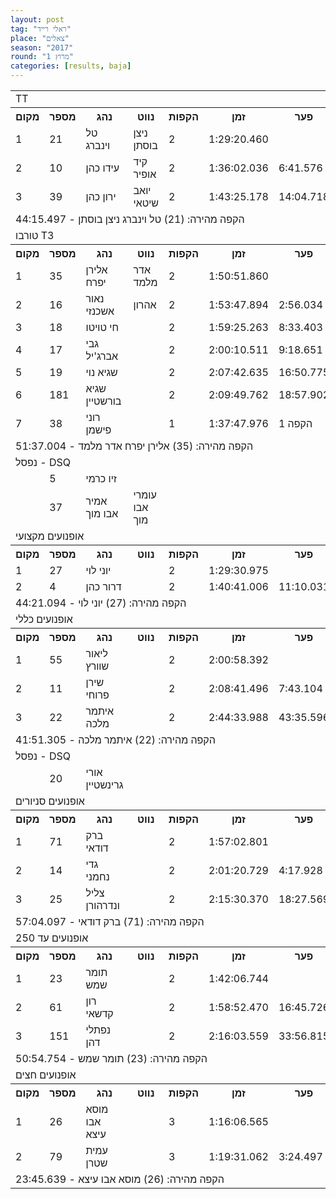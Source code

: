 ```yaml
---
layout: post
tag: "ראלי רייד"
place: "צאלים"
season: "2017"
round: "מרוץ 1"
categories: [results, baja]
---
```

<table class="line_color">
    <tr>
        <td colspan="99" class="title_font">TT</td>
    </tr>
    <tr class="rnkh_bkcolor">
        <th class="rnkh_font">מקום</th>
        <th class="rnkh_font">מספר</th>
        <th class="rnkh_font">נהג</th>
        <th class="rnkh_font">נווט</th>
        <th class="rnkh_font">הקפות</th>
        <th class="rnkh_font">זמן</th>
        <th class="rnkh_font">פער</th>
        <th class="rnkh_font">הקפה מהירה</th>
    </tr>
    <tr class="rnk_bkcolor">
        <td class="rnk_font">1</td>
        <td class="rnk_font">21</td>
        <td class="rnk_font">טל וינברג</td>
        <td class="rnk_font">ניצן בוסתן</td>
        <td class="rnk_font">2</td>
        <td class="rnk_font">1:29:20.460</td>
        <td class="rnk_font"></td>
        <td class="rnk_font">44:15.497</td>
    </tr>
    <tr class="rnk_bkcolor">
        <td class="rnk_font">2</td>
        <td class="rnk_font">10</td>
        <td class="rnk_font">עידו כהן</td>
        <td class="rnk_font">קיד אופיר</td>
        <td class="rnk_font">2</td>
        <td class="rnk_font">1:36:02.036</td>
        <td class="rnk_font">6:41.576</td>
        <td class="rnk_font">46:43.614</td>
    </tr>
    <tr class="rnk_bkcolor">
        <td class="rnk_font">3</td>
        <td class="rnk_font">39</td>
        <td class="rnk_font">ירון כהן</td>
        <td class="rnk_font">יואב שיטאי</td>
        <td class="rnk_font">2</td>
        <td class="rnk_font">1:43:25.178</td>
        <td class="rnk_font">14:04.718</td>
        <td class="rnk_font">49:26.909</td>
    </tr>
    <tr>
        <td colspan="99" class="comment_font">הקפה מהירה: (21) טל וינברג ניצן בוסתן - 44:15.497</td>
    </tr>
    <tr>
        <td colspan="99" class="title_font">טורבו T3</td>
    </tr>
    <tr class="rnkh_bkcolor">
        <th class="rnkh_font">מקום</th>
        <th class="rnkh_font">מספר</th>
        <th class="rnkh_font">נהג</th>
        <th class="rnkh_font">נווט</th>
        <th class="rnkh_font">הקפות</th>
        <th class="rnkh_font">זמן</th>
        <th class="rnkh_font">פער</th>
        <th class="rnkh_font">הקפה מהירה</th>
    </tr>
    <tr class="rnk_bkcolor">
        <td class="rnk_font">1</td>
        <td class="rnk_font">35</td>
        <td class="rnk_font">אלירן יפרח</td>
        <td class="rnk_font">אדר מלמד</td>
        <td class="rnk_font">2</td>
        <td class="rnk_font">1:50:51.860</td>
        <td class="rnk_font"></td>
        <td class="rnk_font">51:37.004</td>
    </tr>
    <tr class="rnk_bkcolor">
        <td class="rnk_font">2</td>
        <td class="rnk_font">16</td>
        <td class="rnk_font">נאור אשכנזי</td>
        <td class="rnk_font">אהרון</td>
        <td class="rnk_font">2</td>
        <td class="rnk_font">1:53:47.894</td>
        <td class="rnk_font">2:56.034</td>
        <td class="rnk_font">56:30.613</td>
    </tr>
    <tr class="rnk_bkcolor">
        <td class="rnk_font">3</td>
        <td class="rnk_font">18</td>
        <td class="rnk_font">חי טויטו</td>
        <td class="rnk_font"></td>
        <td class="rnk_font">2</td>
        <td class="rnk_font">1:59:25.263</td>
        <td class="rnk_font">8:33.403</td>
        <td class="rnk_font">56:07.132</td>
    </tr>
    <tr class="rnk_bkcolor">
        <td class="rnk_font">4</td>
        <td class="rnk_font">17</td>
        <td class="rnk_font">גבי אברג'יל</td>
        <td class="rnk_font"></td>
        <td class="rnk_font">2</td>
        <td class="rnk_font">2:00:10.511</td>
        <td class="rnk_font">9:18.651</td>
        <td class="rnk_font">51:54.693</td>
    </tr>
    <tr class="rnk_bkcolor">
        <td class="rnk_font">5</td>
        <td class="rnk_font">19</td>
        <td class="rnk_font">שגיא נוי</td>
        <td class="rnk_font"></td>
        <td class="rnk_font">2</td>
        <td class="rnk_font">2:07:42.635</td>
        <td class="rnk_font">16:50.775</td>
        <td class="rnk_font">57:01.563</td>
    </tr>
    <tr class="rnk_bkcolor">
        <td class="rnk_font">6</td>
        <td class="rnk_font">181</td>
        <td class="rnk_font">שגיא בורשטיין</td>
        <td class="rnk_font"></td>
        <td class="rnk_font">2</td>
        <td class="rnk_font">2:09:49.762</td>
        <td class="rnk_font">18:57.902</td>
        <td class="rnk_font">57:57.042</td>
    </tr>
    <tr class="rnk_bkcolor">
        <td class="rnk_font">7</td>
        <td class="rnk_font">38</td>
        <td class="rnk_font">רוני פישמן</td>
        <td class="rnk_font"></td>
        <td class="rnk_font">1</td>
        <td class="rnk_font">1:37:47.976</td>
        <td class="rnk_font">1 הקפה</td>
        <td class="rnk_font">1:37:47.976</td>
    </tr>
    <tr>
        <td colspan="99" class="comment_font">הקפה מהירה: (35) אלירן יפרח אדר מלמד - 51:37.004</td>
    </tr>
    <tr>
        <td colspan="99" class="subtitle_font">נפסל - DSQ</td>
    </tr>
    <tr class="rnk_bkcolor">
        <td class="rnk_font"></td>
        <td class="rnk_font">5</td>
        <td class="rnk_font">זיו כרמי</td>
        <td class="rnk_font"></td>
        <td class="rnk_font"></td>
        <td class="rnk_font"></td>
        <td class="rnk_font"></td>
        <td class="rnk_font"></td>
    </tr>
    <tr class="rnk_bkcolor">
        <td class="rnk_font"></td>
        <td class="rnk_font">37</td>
        <td class="rnk_font">אמיר אבו מוך</td>
        <td class="rnk_font">עומרי אבו מוך</td>
        <td class="rnk_font"></td>
        <td class="rnk_font"></td>
        <td class="rnk_font"></td>
        <td class="rnk_font"></td>
    </tr>
    <tr>
        <td colspan="99" class="title_font">אופנועים מקצועי</td>
    </tr>
    <tr class="rnkh_bkcolor">
        <th class="rnkh_font">מקום</th>
        <th class="rnkh_font">מספר</th>
        <th class="rnkh_font">נהג</th>
        <th class="rnkh_font">נווט</th>
        <th class="rnkh_font">הקפות</th>
        <th class="rnkh_font">זמן</th>
        <th class="rnkh_font">פער</th>
        <th class="rnkh_font">הקפה מהירה</th>
    </tr>
    <tr class="rnk_bkcolor">
        <td class="rnk_font">1</td>
        <td class="rnk_font">27</td>
        <td class="rnk_font">יוני לוי</td>
        <td class="rnk_font"></td>
        <td class="rnk_font">2</td>
        <td class="rnk_font">1:29:30.975</td>
        <td class="rnk_font"></td>
        <td class="rnk_font">44:21.094</td>
    </tr>
    <tr class="rnk_bkcolor">
        <td class="rnk_font">2</td>
        <td class="rnk_font">4</td>
        <td class="rnk_font">דרור כהן</td>
        <td class="rnk_font"></td>
        <td class="rnk_font">2</td>
        <td class="rnk_font">1:40:41.006</td>
        <td class="rnk_font">11:10.031</td>
        <td class="rnk_font">49:11.239</td>
    </tr>
    <tr>
        <td colspan="99" class="comment_font">הקפה מהירה: (27) יוני לוי - 44:21.094</td>
    </tr>
    <tr>
        <td colspan="99" class="title_font">אופנועים כללי</td>
    </tr>
    <tr class="rnkh_bkcolor">
        <th class="rnkh_font">מקום</th>
        <th class="rnkh_font">מספר</th>
        <th class="rnkh_font">נהג</th>
        <th class="rnkh_font">נווט</th>
        <th class="rnkh_font">הקפות</th>
        <th class="rnkh_font">זמן</th>
        <th class="rnkh_font">פער</th>
        <th class="rnkh_font">הקפה מהירה</th>
    </tr>
    <tr class="rnk_bkcolor">
        <td class="rnk_font">1</td>
        <td class="rnk_font">55</td>
        <td class="rnk_font">ליאור שוורץ</td>
        <td class="rnk_font"></td>
        <td class="rnk_font">2</td>
        <td class="rnk_font">2:00:58.392</td>
        <td class="rnk_font"></td>
        <td class="rnk_font">1:00:24.711</td>
    </tr>
    <tr class="rnk_bkcolor">
        <td class="rnk_font">2</td>
        <td class="rnk_font">11</td>
        <td class="rnk_font">שירן פרוחי</td>
        <td class="rnk_font"></td>
        <td class="rnk_font">2</td>
        <td class="rnk_font">2:08:41.496</td>
        <td class="rnk_font">7:43.104</td>
        <td class="rnk_font">1:04:15.368</td>
    </tr>
    <tr class="rnk_bkcolor">
        <td class="rnk_font">3</td>
        <td class="rnk_font">22</td>
        <td class="rnk_font">איתמר מלכה</td>
        <td class="rnk_font"></td>
        <td class="rnk_font">2</td>
        <td class="rnk_font">2:44:33.988</td>
        <td class="rnk_font">43:35.596</td>
        <td class="rnk_font">41:51.305</td>
    </tr>
    <tr>
        <td colspan="99" class="comment_font">הקפה מהירה: (22) איתמר מלכה - 41:51.305</td>
    </tr>
    <tr>
        <td colspan="99" class="subtitle_font">נפסל - DSQ</td>
    </tr>
    <tr class="rnk_bkcolor">
        <td class="rnk_font"></td>
        <td class="rnk_font">20</td>
        <td class="rnk_font">אורי גרינשטיין</td>
        <td class="rnk_font"></td>
        <td class="rnk_font"></td>
        <td class="rnk_font"></td>
        <td class="rnk_font"></td>
        <td class="rnk_font"></td>
    </tr>
    <tr>
        <td colspan="99" class="title_font">אופנועים סניורים</td>
    </tr>
    <tr class="rnkh_bkcolor">
        <th class="rnkh_font">מקום</th>
        <th class="rnkh_font">מספר</th>
        <th class="rnkh_font">נהג</th>
        <th class="rnkh_font">נווט</th>
        <th class="rnkh_font">הקפות</th>
        <th class="rnkh_font">זמן</th>
        <th class="rnkh_font">פער</th>
        <th class="rnkh_font">הקפה מהירה</th>
    </tr>
    <tr class="rnk_bkcolor">
        <td class="rnk_font">1</td>
        <td class="rnk_font">71</td>
        <td class="rnk_font">ברק דודאי</td>
        <td class="rnk_font"></td>
        <td class="rnk_font">2</td>
        <td class="rnk_font">1:57:02.801</td>
        <td class="rnk_font"></td>
        <td class="rnk_font">57:04.097</td>
    </tr>
    <tr class="rnk_bkcolor">
        <td class="rnk_font">2</td>
        <td class="rnk_font">14</td>
        <td class="rnk_font">גדי נחמני</td>
        <td class="rnk_font"></td>
        <td class="rnk_font">2</td>
        <td class="rnk_font">2:01:20.729</td>
        <td class="rnk_font">4:17.928</td>
        <td class="rnk_font">1:00:03.311</td>
    </tr>
    <tr class="rnk_bkcolor">
        <td class="rnk_font">3</td>
        <td class="rnk_font">25</td>
        <td class="rnk_font">צליל ונדרהורן</td>
        <td class="rnk_font"></td>
        <td class="rnk_font">2</td>
        <td class="rnk_font">2:15:30.370</td>
        <td class="rnk_font">18:27.569</td>
        <td class="rnk_font">1:06:49.200</td>
    </tr>
    <tr>
        <td colspan="99" class="comment_font">הקפה מהירה: (71) ברק דודאי - 57:04.097</td>
    </tr>
    <tr>
        <td colspan="99" class="title_font">אופנועים עד 250</td>
    </tr>
    <tr class="rnkh_bkcolor">
        <th class="rnkh_font">מקום</th>
        <th class="rnkh_font">מספר</th>
        <th class="rnkh_font">נהג</th>
        <th class="rnkh_font">נווט</th>
        <th class="rnkh_font">הקפות</th>
        <th class="rnkh_font">זמן</th>
        <th class="rnkh_font">פער</th>
        <th class="rnkh_font">הקפה מהירה</th>
    </tr>
    <tr class="rnk_bkcolor">
        <td class="rnk_font">1</td>
        <td class="rnk_font">23</td>
        <td class="rnk_font">תומר שמש</td>
        <td class="rnk_font"></td>
        <td class="rnk_font">2</td>
        <td class="rnk_font">1:42:06.744</td>
        <td class="rnk_font"></td>
        <td class="rnk_font">50:54.754</td>
    </tr>
    <tr class="rnk_bkcolor">
        <td class="rnk_font">2</td>
        <td class="rnk_font">61</td>
        <td class="rnk_font">רון קדשאי</td>
        <td class="rnk_font"></td>
        <td class="rnk_font">2</td>
        <td class="rnk_font">1:58:52.470</td>
        <td class="rnk_font">16:45.726</td>
        <td class="rnk_font">57:29.610</td>
    </tr>
    <tr class="rnk_bkcolor">
        <td class="rnk_font">3</td>
        <td class="rnk_font">151</td>
        <td class="rnk_font">נפתלי דהן</td>
        <td class="rnk_font"></td>
        <td class="rnk_font">2</td>
        <td class="rnk_font">2:16:03.559</td>
        <td class="rnk_font">33:56.815</td>
        <td class="rnk_font">1:07:20.986</td>
    </tr>
    <tr>
        <td colspan="99" class="comment_font">הקפה מהירה: (23) תומר שמש - 50:54.754</td>
    </tr>
    <tr>
        <td colspan="99" class="title_font">אופנועים חצים</td>
    </tr>
    <tr class="rnkh_bkcolor">
        <th class="rnkh_font">מקום</th>
        <th class="rnkh_font">מספר</th>
        <th class="rnkh_font">נהג</th>
        <th class="rnkh_font">נווט</th>
        <th class="rnkh_font">הקפות</th>
        <th class="rnkh_font">זמן</th>
        <th class="rnkh_font">פער</th>
        <th class="rnkh_font">הקפה מהירה</th>
    </tr>
    <tr class="rnk_bkcolor">
        <td class="rnk_font">1</td>
        <td class="rnk_font">26</td>
        <td class="rnk_font">מוסא אבו עיצא</td>
        <td class="rnk_font"></td>
        <td class="rnk_font">3</td>
        <td class="rnk_font">1:16:06.565</td>
        <td class="rnk_font"></td>
        <td class="rnk_font">23:45.639</td>
    </tr>
    <tr class="rnk_bkcolor">
        <td class="rnk_font">2</td>
        <td class="rnk_font">79</td>
        <td class="rnk_font">עמית שטרן</td>
        <td class="rnk_font"></td>
        <td class="rnk_font">3</td>
        <td class="rnk_font">1:19:31.062</td>
        <td class="rnk_font">3:24.497</td>
        <td class="rnk_font">25:43.261</td>
    </tr>
    <tr>
        <td colspan="99" class="comment_font">הקפה מהירה: (26) מוסא אבו עיצא - 23:45.639</td>
    </tr>
</table>

